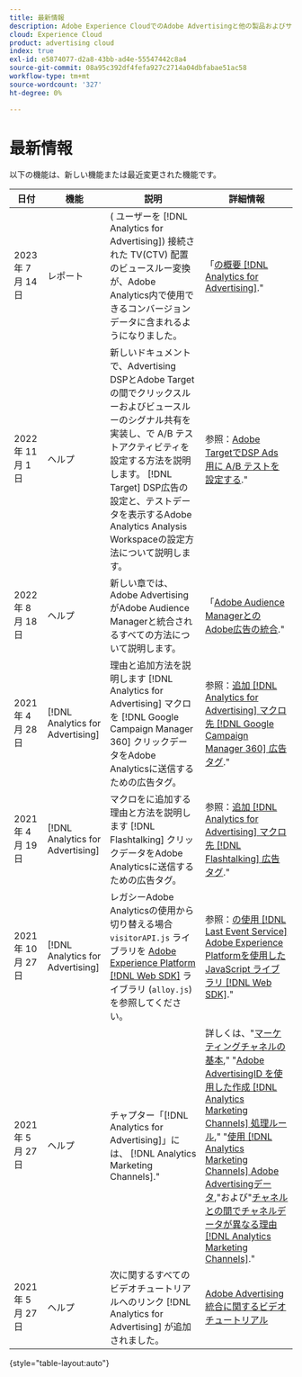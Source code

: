 ```yaml
---
title: 最新情報
description: Adobe Experience CloudでのAdobe Advertisingと他の製品およびサービスとの統合の更新について説明します。
cloud: Experience Cloud
product: advertising cloud
index: true
exl-id: e5874077-d2a8-43bb-ad4e-55547442c8a4
source-git-commit: 08a95c392df4fefa927c2714a04dbfabae51ac58
workflow-type: tm+mt
source-wordcount: '327'
ht-degree: 0%

---
```


# 最新情報

以下の機能は、新しい機能または最近変更された機能です。

| 日付 | 機能 | 説明 | 詳細情報 |
| ---- | ------- | ----------- | -------------------- |
| 2023 年 7 月 14 日 | レポート | ( ユーザーを [!DNL Analytics for Advertising]) 接続された TV(CTV) 配置のビュースルー変換が、Adobe Analytics内で使用できるコンバージョンデータに含まれるようになりました。 | 「[の概要 [!DNL Analytics for Advertising]](/help/integrations/analytics/overview.md#integration-examples).&quot; |
| 2022 年 11 月 1 日 | ヘルプ | 新しいドキュメントで、Advertising DSPとAdobe Targetの間でクリックスルーおよびビュースルーのシグナル共有を実装し、で A/B テストアクティビティを設定する方法を説明します。 [!DNL Target] DSP広告の設定と、テストデータを表示するAdobe Analytics Analysis Workspaceの設定方法について説明します。 | 参照：[Adobe TargetでDSP Ads 用に A/B テストを設定する](/help/integrations/target/overview-ab-tests.md).&quot; |
| 2022 年 8 月 18 日 | ヘルプ | 新しい章では、Adobe AdvertisingがAdobe Audience Managerと統合されるすべての方法について説明します。 | 「[Adobe Audience ManagerとのAdobe広告の統合](/help/integrations/audience-manager/overview.md).&quot; |
| 2021 年 4 月 28 日 | [!DNL Analytics for Advertising] | 理由と追加方法を説明します [!DNL Analytics for Advertising] マクロを [!DNL Google Campaign Manager 360] クリックデータをAdobe Analyticsに送信するための広告タグ。 | 参照：[追加 [!DNL Analytics for Advertising] マクロ先 [!DNL Google Campaign Manager 360] 広告タグ](/help/integrations/analytics/macros-google-campaign-manager.md).&quot; |
| 2021 年 4 月 19 日 | [!DNL Analytics for Advertising] | マクロをに追加する理由と方法を説明します [!DNL Flashtalking] クリックデータをAdobe Analyticsに送信するための広告タグ。 | 参照：[追加 [!DNL Analytics for Advertising] マクロ先 [!DNL Flashtalking] 広告タグ](/help/integrations/analytics/macros-flashtalking.md).&quot; |
| 2021 年 10 月 27 日 | [!DNL Analytics for Advertising] | レガシーAdobe Analyticsの使用から切り替える場合 `visitorAPI.js` ライブラリを [Adobe Experience Platform [!DNL Web SDK]](https://experienceleague.adobe.com/docs/experience-platform/edge/home.html) ライブラリ (`alloy.js`) を参照してください。 | 参照：[の使用 [!DNL Last Event Service] Adobe Experience Platformを使用した JavaScript ライブラリ [!DNL Web SDK]](/help/integrations/analytics/web-sdk.md).&quot; |
| 2021 年 5 月 27 日 | ヘルプ | チャプター「[!DNL Analytics for Advertising]」には、 [!DNL Analytics Marketing Channels].&quot; | 詳しくは、&quot;[マーケティングチャネルの基本](/help/integrations/analytics/marketing-channels/mc-overview.md),&quot; &quot;[Adobe AdvertisingID を使用した作成 [!DNL Analytics Marketing Channels] 処理ルール](/help/integrations/analytics/marketing-channels/mc-ids.md),&quot; &quot;[使用 [!DNL Analytics Marketing Channels] Adobe Advertisingデータ](/help/integrations/analytics/marketing-channels/mc-ac-data.md),&quot;および&quot;[チャネルとの間でチャネルデータが異なる理由 [!DNL Analytics Marketing Channels]](/help/integrations/analytics/marketing-channels/mc-data-variances.md).&quot; |
| 2021 年 5 月 27 日 | ヘルプ | 次に関するすべてのビデオチュートリアルへのリンク [!DNL Analytics for Advertising] が追加されました。 | [Adobe Advertising統合に関するビデオチュートリアル](https://experienceleague.adobe.com/docs/advertising-learn/tutorials/overview.html) |

{style="table-layout:auto"}

<!-- At some point, just make this an overview page instead?

Adobe Advertising is integrated with the following Adobe Experience Cloud products:

* [Adobe Analytics](/help/integrations/analytics/overview.md)

* Adobe Audience Manager

* Adobe Campaign (Adobe Advertising Search only)

 -->
